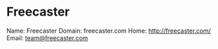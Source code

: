 
# Freecaster

Name: Freecaster
Domain: freecaster.com
Home: http://freecaster.com/
Email: team@freecaster.com
